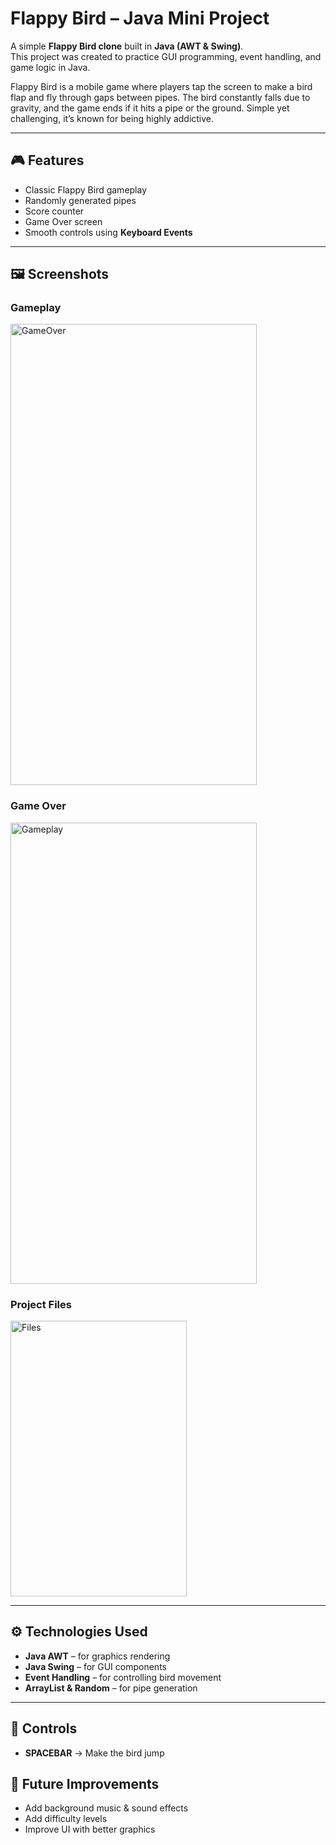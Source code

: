 # Flappy Bird – Java Mini Project  
A simple **Flappy Bird clone** built in **Java (AWT & Swing)**.  
This project was created to practice GUI programming, event handling, and game logic in Java.  

Flappy Bird is a mobile game where players tap the screen to make a bird flap and fly through gaps between pipes. The bird constantly falls due to gravity, and the game ends if it hits a pipe or the ground. Simple yet challenging, it’s known for being highly addictive.

---

## 🎮 Features  
- Classic Flappy Bird gameplay  
- Randomly generated pipes  
- Score counter  
- Game Over screen  
- Smooth controls using **Keyboard Events**  

---

## 🖼️ Screenshots  

### Gameplay  
 <img width="394" height="738" alt="GameOver" src="https://github.com/user-attachments/assets/c5e2d25d-5fa6-4189-bb79-de730c2f4054" />

### Game Over  
<img width="394" height="738" alt="Gameplay" src="https://github.com/user-attachments/assets/dc8905ed-24e6-49de-905b-4d8b8837e92d" />
 

### Project Files  
<img width="282" height="441" alt="Files" src="https://github.com/user-attachments/assets/a965ccf6-94ab-420e-a7c9-433a9e65e046" />

---

## ⚙️ Technologies Used  
- **Java AWT** – for graphics rendering  
- **Java Swing** – for GUI components  
- **Event Handling** – for controlling bird movement  
- **ArrayList & Random** – for pipe generation 


---

## 🎯 Controls
- **SPACEBAR** → Make the bird jump

## 📌 Future Improvements
- Add background music & sound effects
- Add difficulty levels
- Improve UI with better graphics
